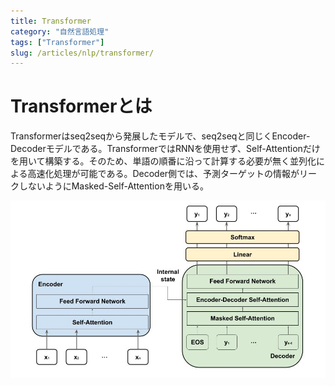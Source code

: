 ```yaml
---
title: Transformer
category: "自然言語処理"
tags: ["Transformer"]
slug: /articles/nlp/transformer/
---
```



# Transformerとは
Transformerはseq2seqから発展したモデルで、seq2seqと同じくEncoder-Decoderモデルである。TransformerではRNNを使用せず、Self-Attentionだけを用いて構築する。そのため、単語の順番に沿って計算する必要が無く並列化による高速化処理が可能である。Decoder側では、予測ターゲットの情報がリークしないようにMasked-Self-Attentionを用いる。

![Transformer](./transformer.jpg)
